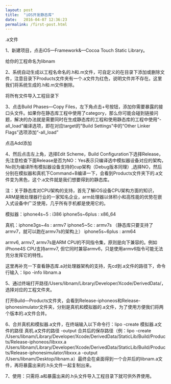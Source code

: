 ```yaml
---
layout: post
title:  "iOS开发静态库"
date:   2016-04-07 12:36:23
permalink: /first-post.html
---
```

.a文件

1、新建项目，点击iOS—Framework&—Cocoa Touch Static Library。

给你的工程命名为libnam

2、系统自动生成以工程名命名的.h和.m文件，可自定义的在目录下添加或删除文件，注意目录下Products文件夹有一个.a文件为红色，说明文件并不存在。这里我们将系统生成的.h和.m文件删除。

将所有文件导入工程目录下

3、点击Build Phases—Copy Files，左下角点击+号按钮，添加你需要暴露的接口头文件。如果你在静态库工程中使用了category，那么你可能会碰到链接问题，解决的办法就是需要同时在生成静态库的工程和使用静态库的工程中使用“-all_load”编译选项，即在对应target的"Build Settings"中的“Other Linker Flags”选项添加“-all_load”

点击Add添加

4、然后点击左上角，选择Edit Scheme，Build Configuration下选择Release，先注意检查下面Release是否为NO：Yes表示只编译选中模拟器设备对应的架构，No则为编译所有模拟器设备支持的cup架构（Debug版本同理）,选择NO，然后分别在模拟器和真机下Command+B编译一下，会看到Products文件夹下的.a文件变为黑色，这个.a文件就是我们想要得到的静态库。



注：关于静态库对CPU架构的支持，首先了解iOS设备CPU架构方面的知识，ARM是微处理器行业的一家知名企业，arm处理器以体积小和高性能的优势在嵌入式设备中广泛使用，几乎所有手机都是使用它的。

模拟器：iphone4s~5 : i386 iphone5s~6plus : x86_64

真机：iphone3gs~4s : armv7  iphone5~5c : armv7s （静态库只要支持了armv7，就可以跑在armv7s的架构上） iphone5s~6plus : arm64

armv6, armv7, armv7s是ARM CPU的不同指令集，原则是向下兼容的。例如iPhone4S CPU支持armv7, 但它同时兼容armv6，只是使用armv6指令可能无法充分发挥它的特性。

这里再补充一下查看静态库.a对处理器架构的支持，先cd到.a文件的路径下，命令行输入：lipo -info libnam.a

5、通过终端打开路径/Users/libnam/Library/Developer/Xcode/DerivedData/，选择对应的工程文件夹。

打开Build—Products文件夹，会看到Release-iphoneos和Release-iphonesimulator文件夹，分别是真机和模拟器的.a文件，为了使用方便我们将两个版本的.a文件合并。

6、合并真机和模拟器.a文件，在终端输入以下命令行：lipo -create  模拟器.a文件的路径 真机.a文件的路径 -output 合并后的保存路径（例：lipo -create /Users/libnam/Library/Developer/Xcode/DerivedData/StaticLib/Build/Products/Release-iphoneos/libxxx.a  /Users/libnam/Library/Developer/Xcode/DerivedData/StaticLib/Build/Products/Release-iphonesimulator/libxxx.a  -output /Users/libnam/Desktop/libnam.a）最终会在桌面得到一个合并后的libnam.a文件，再将暴露出来的.h头文件一起复制出来。

7、使用：只需将.a和暴露出来的.h头文件导入工程目录下就可供外界使用。